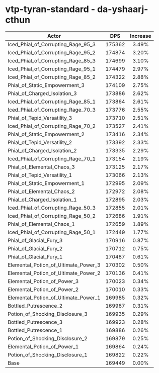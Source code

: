 # vtp-tyran-standard - da-yshaarj-cthun
| Actor | DPS | Increase |
|---|:---:|:---:|
|Iced_Phial_of_Corrupting_Rage_95_3|175362|3.49%|
|Iced_Phial_of_Corrupting_Rage_95_2|174874|3.20%|
|Iced_Phial_of_Corrupting_Rage_85_3|174699|3.10%|
|Iced_Phial_of_Corrupting_Rage_95_1|174479|2.97%|
|Iced_Phial_of_Corrupting_Rage_85_2|174322|2.88%|
|Phial_of_Static_Empowerment_3|174109|2.75%|
|Phial_of_Charged_Isolation_3|173886|2.62%|
|Iced_Phial_of_Corrupting_Rage_85_1|173864|2.61%|
|Iced_Phial_of_Corrupting_Rage_70_3|173776|2.55%|
|Phial_of_Tepid_Versatility_3|173710|2.51%|
|Iced_Phial_of_Corrupting_Rage_70_2|173527|2.41%|
|Phial_of_Static_Empowerment_2|173416|2.34%|
|Phial_of_Tepid_Versatility_2|173392|2.33%|
|Phial_of_Charged_Isolation_2|173335|2.29%|
|Iced_Phial_of_Corrupting_Rage_70_1|173154|2.19%|
|Phial_of_Elemental_Chaos_3|173125|2.17%|
|Phial_of_Tepid_Versatility_1|173066|2.13%|
|Phial_of_Static_Empowerment_1|172995|2.09%|
|Phial_of_Elemental_Chaos_2|172972|2.08%|
|Phial_of_Charged_Isolation_1|172895|2.03%|
|Iced_Phial_of_Corrupting_Rage_50_3|172855|2.01%|
|Iced_Phial_of_Corrupting_Rage_50_2|172686|1.91%|
|Phial_of_Elemental_Chaos_1|172659|1.89%|
|Iced_Phial_of_Corrupting_Rage_50_1|172449|1.77%|
|Phial_of_Glacial_Fury_3|170916|0.87%|
|Phial_of_Glacial_Fury_2|170712|0.75%|
|Phial_of_Glacial_Fury_1|170487|0.61%|
|Elemental_Potion_of_Ultimate_Power_3|170302|0.50%|
|Elemental_Potion_of_Ultimate_Power_2|170136|0.41%|
|Elemental_Potion_of_Power_3|170023|0.34%|
|Elemental_Potion_of_Power_2|170010|0.33%|
|Elemental_Potion_of_Ultimate_Power_1|169985|0.32%|
|Bottled_Putrescence_2|169967|0.31%|
|Potion_of_Shocking_Disclosure_3|169935|0.29%|
|Bottled_Putrescence_3|169923|0.28%|
|Bottled_Putrescence_1|169886|0.26%|
|Potion_of_Shocking_Disclosure_2|169879|0.25%|
|Elemental_Potion_of_Power_1|169864|0.24%|
|Potion_of_Shocking_Disclosure_1|169822|0.22%|
|Base|169449|0.00%|
